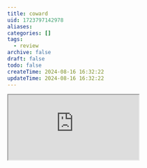 ```yaml
---
title: coward
uid: 1723797142978
aliases:
categories: []
tags:
  - review
archive: false
draft: false
todo: false
createTime: 2024-08-16 16:32:22
updateTime: 2024-08-16 16:32:22
---
```


<iframe
  class="iframe_full"
  src="https://dict.youdao.com/result?word=coward&lang=en"
>
</iframe>
